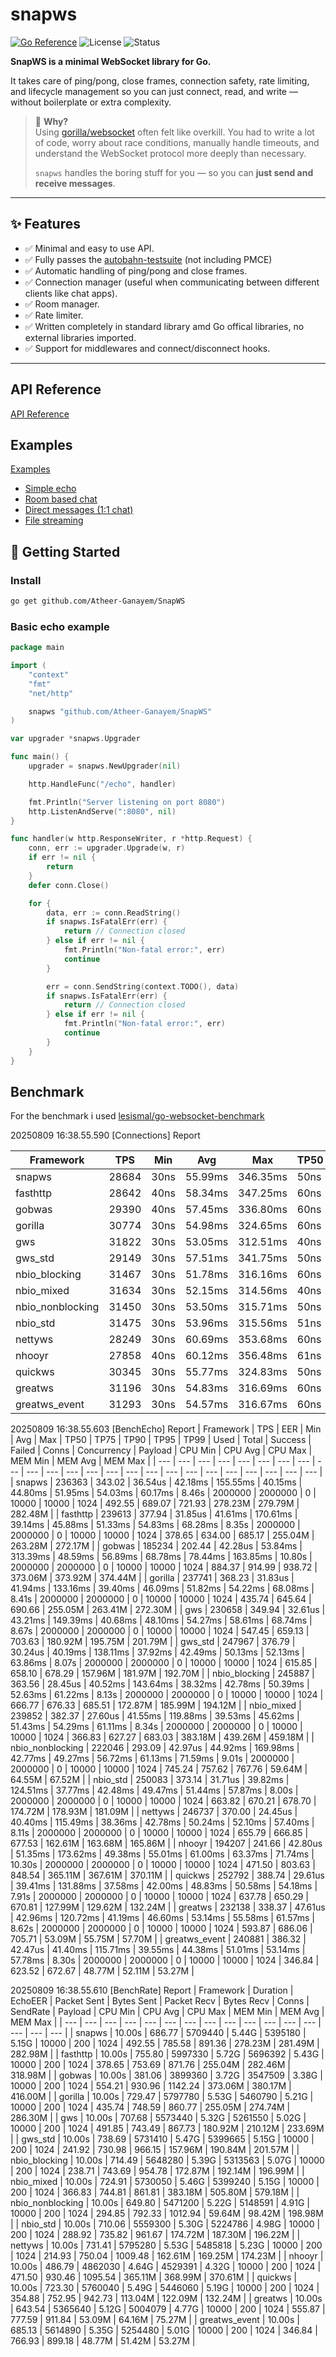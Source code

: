 # snapws

[![Go Reference](https://pkg.go.dev/badge/github.com/Atheer-Ganayem/SnapWS.svg)](https://pkg.go.dev/github.com/Atheer-Ganayem/SnapWS)
![License](https://img.shields.io/github/license/Atheer-Ganayem/SnapWS)
![Status](https://img.shields.io/badge/status-in%20development-yellow)

**SnapWS is a minimal WebSocket library for Go.**

It takes care of ping/pong, close frames, connection safety, rate limiting, and lifecycle management so you can just connect, read, and write — without boilerplate or extra complexity.

> 🧠 **Why?**  
> Using [gorilla/websocket](https://github.com/gorilla/websocket) often felt like overkill. You had to write a lot of code, worry about race conditions, manually handle timeouts, and understand the WebSocket protocol more deeply than necessary.
>
> `snapws` handles the boring stuff for you — so you can **just send and receive messages**.

---

## ✨ Features

- ✅ Minimal and easy to use API.
- ✅ Fully passes the [autobahn-testsuite](https://github.com/crossbario/autobahn-testsuite) (not including PMCE)
- ✅ Automatic handling of ping/pong and close frames.
- ✅ Connection manager (useful when communicating between different clients like chat apps).
- ✅ Room manager.
- ✅ Rate limiter.
- ✅ Written completely in standard library amd Go offical libraries, no external libraries imported.
- ✅ Support for middlewares and connect/disconnect hooks.

---

## API Reference

[API Reference](https://pkg.go.dev/github.com/Atheer-Ganayem/SnapWS)

## Examples

[Examples](./cmd/examples)

- [Simple echo](./cmd/examples/echo/main.go)
- [Room based chat](./cmd/examples/room-chat/main.go)
- [Direct messages (1:1 chat)](./cmd/examples/direct-messages/main.go)
- [File streaming](./cmd/examples/file-streaming/main.go)

## 🚀 Getting Started

### Install

```bash
go get github.com/Atheer-Ganayem/SnapWS
```

### Basic echo example

```go
package main

import (
	"context"
	"fmt"
	"net/http"

	snapws "github.com/Atheer-Ganayem/SnapWS"
)

var upgrader *snapws.Upgrader

func main() {
	upgrader = snapws.NewUpgrader(nil)

	http.HandleFunc("/echo", handler)

	fmt.Println("Server listening on port 8080")
	http.ListenAndServe(":8080", nil)
}

func handler(w http.ResponseWriter, r *http.Request) {
	conn, err := upgrader.Upgrade(w, r)
	if err != nil {
		return
	}
	defer conn.Close()

	for {
		data, err := conn.ReadString()
		if snapws.IsFatalErr(err) {
			return // Connection closed
		} else if err != nil {
			fmt.Println("Non-fatal error:", err)
			continue
		}

		err = conn.SendString(context.TODO(), data)
		if snapws.IsFatalErr(err) {
			return // Connection closed
		} else if err != nil {
			fmt.Println("Non-fatal error:", err)
			continue
		}
	}
}
```

## Benchmark

For the benchmark i used [lesismal/go-websocket-benchmark](https://github.com/lesismal/go-websocket-benchmark)

20250809 16:38.55.590 [Connections] Report

| Framework        | TPS   | Min  | Avg     | Max      | TP50 | TP75  | TP90     | TP95     | TP99     | Used     | Total | Success | Failed | Concurrency |
| ---------------- | ----- | ---- | ------- | -------- | ---- | ----- | -------- | -------- | -------- | -------- | ----- | ------- | ------ | ----------- |
| snapws           | 28684 | 30ns | 55.99ms | 346.35ms | 50ns | 70ns  | 275.47ms | 298.87ms | 336.63ms | 348.62ms | 10000 | 10000   | 0      | 2000        |
| fasthttp         | 28642 | 40ns | 58.34ms | 347.25ms | 60ns | 101ns | 290.28ms | 306.14ms | 329.82ms | 349.14ms | 10000 | 10000   | 0      | 2000        |
| gobwas           | 29390 | 40ns | 57.45ms | 336.80ms | 60ns | 90ns  | 291.22ms | 305.66ms | 329.38ms | 340.25ms | 10000 | 10000   | 0      | 2000        |
| gorilla          | 30774 | 30ns | 54.98ms | 324.65ms | 60ns | 71ns  | 270.29ms | 289.05ms | 318.33ms | 324.94ms | 10000 | 10000   | 0      | 2000        |
| gws              | 31822 | 30ns | 53.05ms | 312.51ms | 40ns | 60ns  | 263.19ms | 280.10ms | 307.31ms | 314.25ms | 10000 | 10000   | 0      | 2000        |
| gws_std          | 29149 | 30ns | 57.51ms | 341.75ms | 50ns | 70ns  | 282.57ms | 302.46ms | 333.35ms | 343.06ms | 10000 | 10000   | 0      | 2000        |
| nbio_blocking    | 31467 | 30ns | 51.78ms | 316.16ms | 60ns | 90ns  | 256.40ms | 273.12ms | 297.19ms | 317.79ms | 10000 | 10000   | 0      | 2000        |
| nbio_mixed       | 31634 | 30ns | 52.15ms | 314.56ms | 40ns | 60ns  | 254.83ms | 276.40ms | 309.25ms | 316.11ms | 10000 | 10000   | 0      | 2000        |
| nbio_nonblocking | 31450 | 30ns | 53.50ms | 315.71ms | 50ns | 70ns  | 265.12ms | 291.28ms | 311.19ms | 317.96ms | 10000 | 10000   | 0      | 2000        |
| nbio_std         | 31475 | 30ns | 53.96ms | 315.56ms | 51ns | 70ns  | 268.46ms | 291.03ms | 309.30ms | 317.71ms | 10000 | 10000   | 0      | 2000        |
| nettyws          | 28249 | 30ns | 60.69ms | 353.68ms | 60ns | 71ns  | 298.53ms | 320.95ms | 343.66ms | 353.99ms | 10000 | 10000   | 0      | 2000        |
| nhooyr           | 27858 | 40ns | 60.12ms | 356.48ms | 61ns | 150ns | 296.83ms | 314.80ms | 342.78ms | 358.95ms | 10000 | 10000   | 0      | 2000        |
| quickws          | 30345 | 30ns | 55.77ms | 324.83ms | 50ns | 70ns  | 274.96ms | 291.11ms | 319.53ms | 329.54ms | 10000 | 10000   | 0      | 2000        |
| greatws          | 31196 | 30ns | 54.83ms | 316.69ms | 60ns | 80ns  | 271.19ms | 287.38ms | 309.14ms | 320.55ms | 10000 | 10000   | 0      | 2000        |
| greatws_event    | 31293 | 30ns | 54.57ms | 316.67ms | 60ns | 100ns | 269.73ms | 285.75ms | 308.87ms | 319.56ms | 10000 | 10000   | 0      | 2000        |

20250809 16:38.55.603 [BenchEcho] Report
| Framework | TPS | EER | Min | Avg | Max | TP50 | TP75 | TP90 | TP95 | TP99 | Used | Total | Success | Failed | Conns | Concurrency | Payload | CPU Min | CPU Avg | CPU Max | MEM Min | MEM Avg | MEM Max |
| --- | --- | --- | --- | --- | --- | --- | --- | --- | --- | --- | --- | --- | --- | --- | --- | --- | --- | --- | --- | --- | --- | --- | --- |
| snapws | 236363 | 343.02 | 36.54us | 42.18ms | 155.55ms | 40.15ms | 44.80ms | 51.95ms | 54.03ms | 60.17ms | 8.46s | 2000000 | 2000000 | 0 | 10000 | 10000 | 1024 | 492.55 | 689.07 | 721.93 | 278.23M | 279.79M | 282.48M |
| fasthttp | 239613 | 377.94 | 31.85us | 41.61ms | 170.61ms | 39.14ms | 45.88ms | 51.33ms | 54.83ms | 68.28ms | 8.35s | 2000000 | 2000000 | 0 | 10000 | 10000 | 1024 | 378.65 | 634.00 | 685.17 | 255.04M | 263.28M | 272.17M |
| gobwas | 185234 | 202.44 | 42.28us | 53.84ms | 313.39ms | 48.59ms | 56.89ms | 68.78ms | 78.44ms | 163.85ms | 10.80s | 2000000 | 2000000 | 0 | 10000 | 10000 | 1024 | 884.37 | 914.99 | 938.72 | 373.06M | 373.92M | 374.44M |
| gorilla | 237741 | 368.23 | 31.83us | 41.94ms | 133.16ms | 39.40ms | 46.09ms | 51.82ms | 54.22ms | 68.08ms | 8.41s | 2000000 | 2000000 | 0 | 10000 | 10000 | 1024 | 435.74 | 645.64 | 690.66 | 255.05M | 263.41M | 272.30M |
| gws | 230658 | 349.94 | 32.61us | 43.21ms | 149.39ms | 40.68ms | 48.10ms | 54.27ms | 58.61ms | 68.74ms | 8.67s | 2000000 | 2000000 | 0 | 10000 | 10000 | 1024 | 547.45 | 659.13 | 703.63 | 180.92M | 195.75M | 201.79M |
| gws_std | 247967 | 376.79 | 30.24us | 40.19ms | 138.11ms | 37.92ms | 42.49ms | 50.13ms | 52.13ms | 63.86ms | 8.07s | 2000000 | 2000000 | 0 | 10000 | 10000 | 1024 | 615.85 | 658.10 | 678.29 | 157.96M | 181.97M | 192.70M |
| nbio_blocking | 245887 | 363.56 | 28.45us | 40.52ms | 143.64ms | 38.32ms | 42.78ms | 50.39ms | 52.63ms | 61.22ms | 8.13s | 2000000 | 2000000 | 0 | 10000 | 10000 | 1024 | 666.77 | 676.33 | 685.51 | 172.87M | 185.99M | 194.12M |
| nbio_mixed | 239852 | 382.37 | 27.60us | 41.55ms | 119.88ms | 39.53ms | 45.62ms | 51.43ms | 54.29ms | 61.11ms | 8.34s | 2000000 | 2000000 | 0 | 10000 | 10000 | 1024 | 366.83 | 627.27 | 683.03 | 383.18M | 439.26M | 459.18M |
| nbio_nonblocking | 222046 | 293.09 | 42.97us | 44.92ms | 169.98ms | 42.77ms | 49.27ms | 56.72ms | 61.13ms | 71.59ms | 9.01s | 2000000 | 2000000 | 0 | 10000 | 10000 | 1024 | 745.24 | 757.62 | 767.76 | 59.64M | 64.55M | 67.52M |
| nbio_std | 250083 | 373.14 | 31.71us | 39.82ms | 124.51ms | 37.77ms | 42.48ms | 49.47ms | 51.44ms | 57.87ms | 8.00s | 2000000 | 2000000 | 0 | 10000 | 10000 | 1024 | 663.82 | 670.21 | 678.70 | 174.72M | 178.93M | 181.09M |
| nettyws | 246737 | 370.00 | 24.45us | 40.40ms | 115.49ms | 38.36ms | 42.78ms | 50.24ms | 52.10ms | 57.40ms | 8.11s | 2000000 | 2000000 | 0 | 10000 | 10000 | 1024 | 655.79 | 666.85 | 677.53 | 162.61M | 163.68M | 165.86M |
| nhooyr | 194207 | 241.66 | 42.80us | 51.35ms | 173.62ms | 49.38ms | 55.01ms | 61.00ms | 63.37ms | 71.74ms | 10.30s | 2000000 | 2000000 | 0 | 10000 | 10000 | 1024 | 471.50 | 803.63 | 848.54 | 365.11M | 367.61M | 370.11M |
| quickws | 252792 | 388.74 | 29.61us | 39.41ms | 131.88ms | 37.58ms | 42.00ms | 48.83ms | 50.58ms | 54.18ms | 7.91s | 2000000 | 2000000 | 0 | 10000 | 10000 | 1024 | 637.78 | 650.29 | 670.81 | 127.99M | 129.62M | 132.24M |
| greatws | 232138 | 338.37 | 47.61us | 42.96ms | 120.72ms | 41.19ms | 46.60ms | 53.14ms | 55.58ms | 61.57ms | 8.62s | 2000000 | 2000000 | 0 | 10000 | 10000 | 1024 | 593.87 | 686.06 | 705.71 | 53.09M | 55.75M | 57.70M |
| greatws_event | 240881 | 386.32 | 42.47us | 41.40ms | 115.71ms | 39.55ms | 44.38ms | 51.01ms | 53.14ms | 57.78ms | 8.30s | 2000000 | 2000000 | 0 | 10000 | 10000 | 1024 | 346.84 | 623.52 | 672.67 | 48.77M | 52.11M | 53.27M |

20250809 16:38.55.610 [BenchRate] Report
| Framework | Duration | EchoEER | Packet Sent | Bytes Sent | Packet Recv | Bytes Recv | Conns | SendRate | Payload | CPU Min | CPU Avg | CPU Max | MEM Min | MEM Avg | MEM Max |
| --- | --- | --- | --- | --- | --- | --- | --- | --- | --- | --- | --- | --- | --- | --- | --- |
| snapws | 10.00s | 686.77 | 5709440 | 5.44G | 5395180 | 5.15G | 10000 | 200 | 1024 | 492.55 | 785.58 | 891.36 | 278.23M | 281.49M | 282.98M |
| fasthttp | 10.00s | 755.80 | 5997330 | 5.72G | 5696392 | 5.43G | 10000 | 200 | 1024 | 378.65 | 753.69 | 871.76 | 255.04M | 282.46M | 318.98M |
| gobwas | 10.00s | 381.06 | 3899360 | 3.72G | 3547509 | 3.38G | 10000 | 200 | 1024 | 554.21 | 930.96 | 1142.24 | 373.06M | 380.17M | 416.00M |
| gorilla | 10.00s | 729.47 | 5797780 | 5.53G | 5460790 | 5.21G | 10000 | 200 | 1024 | 435.74 | 748.59 | 860.77 | 255.05M | 274.74M | 286.30M |
| gws | 10.00s | 707.68 | 5573440 | 5.32G | 5261550 | 5.02G | 10000 | 200 | 1024 | 491.85 | 743.49 | 867.73 | 180.92M | 210.12M | 233.69M |
| gws_std | 10.00s | 738.69 | 5731410 | 5.47G | 5399665 | 5.15G | 10000 | 200 | 1024 | 241.92 | 730.98 | 966.15 | 157.96M | 190.84M | 201.57M |
| nbio_blocking | 10.00s | 714.49 | 5648280 | 5.39G | 5313563 | 5.07G | 10000 | 200 | 1024 | 238.71 | 743.69 | 954.78 | 172.87M | 192.14M | 196.99M |
| nbio_mixed | 10.00s | 724.91 | 5730050 | 5.46G | 5399240 | 5.15G | 10000 | 200 | 1024 | 366.83 | 744.81 | 861.81 | 383.18M | 505.80M | 579.18M |
| nbio_nonblocking | 10.00s | 649.80 | 5471200 | 5.22G | 5148591 | 4.91G | 10000 | 200 | 1024 | 294.85 | 792.33 | 1012.94 | 59.64M | 98.42M | 198.98M |
| nbio_std | 10.00s | 710.06 | 5559300 | 5.30G | 5224786 | 4.98G | 10000 | 200 | 1024 | 288.92 | 735.82 | 961.67 | 174.72M | 187.30M | 196.22M |
| nettyws | 10.00s | 731.41 | 5795280 | 5.53G | 5485818 | 5.23G | 10000 | 200 | 1024 | 214.93 | 750.04 | 1009.48 | 162.61M | 169.25M | 174.23M |
| nhooyr | 10.00s | 486.79 | 4862030 | 4.64G | 4529391 | 4.32G | 10000 | 200 | 1024 | 471.50 | 930.46 | 1095.54 | 365.11M | 368.99M | 370.61M |
| quickws | 10.00s | 723.30 | 5760040 | 5.49G | 5446060 | 5.19G | 10000 | 200 | 1024 | 354.88 | 752.95 | 942.73 | 113.04M | 122.09M | 132.24M |
| greatws | 10.00s | 643.54 | 5365640 | 5.12G | 5004079 | 4.77G | 10000 | 200 | 1024 | 555.87 | 777.59 | 911.84 | 53.09M | 64.16M | 75.27M |
| greatws_event | 10.00s | 685.13 | 5614890 | 5.35G | 5254480 | 5.01G | 10000 | 200 | 1024 | 346.84 | 766.93 | 899.18 | 48.77M | 51.42M | 53.27M |
